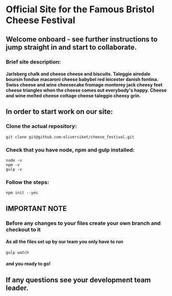 # Official Site for the Famous Bristol Cheese Festival

## Welcome onboard - see further instructions to jump straight in and start to collaborate.

### Brief site description:
#### Jarlsberg chalk and cheese cheese and biscuits. Taleggio airedale boursin fondue macaroni cheese babybel red leicester danish fontina. Swiss cheese and wine cheesecake fromage monterey jack cheesy feet cheese triangles when the cheese comes out everybody's happy. Cheese and wine melted cheese cottage cheese taleggio cheesy grin.

## In order to start work on our site:

### Clone the actual repository:

```
git clone git@github.com:oliversiket/cheese_festival.git
```

### Check that you have node, npm and	gulp installed:

```
node -v
npm -v
gulp -v
```

### Follow the steps:

```
npm init --yes
```
## IMPORTANT NOTE

### Before any changes to your files create your own branch and checkout to it

#### As all the files set up by our team you only have to run 
```
gulp watch
```
#### and you ready to go!

## If any questions see your development team leader.
